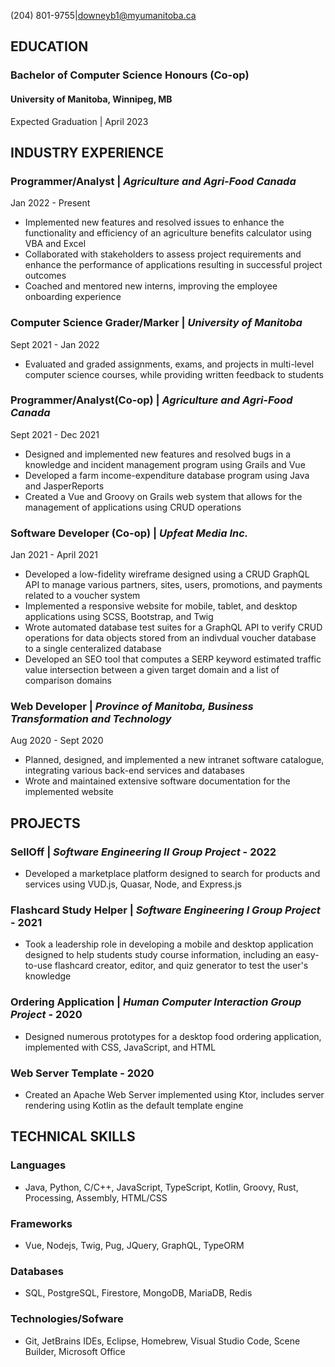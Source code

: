 
(204) 801-9755|downeyb1@myumanitoba.ca 

## **EDUCATION**
### **Bachelor of Computer Science Honours (Co-op)**
#### University of Manitoba, Winnipeg, MB
Expected Graduation | April 2023

## **INDUSTRY EXPERIENCE**
### **Programmer/Analyst** | *Agriculture and Agri-Food Canada*
Jan 2022 - Present
- Implemented new features and resolved issues to enhance the functionality and efficiency of an agriculture benefits calculator using VBA and Excel
- Collaborated with stakeholders to assess project requirements and enhance the performance of applications resulting in successful project outcomes
- Coached and mentored new interns, improving the employee onboarding experience

### **Computer Science Grader/Marker** | *University of Manitoba*
Sept 2021 - Jan 2022
-  Evaluated and graded assignments, exams, and projects in multi-level computer science courses, while providing written feedback to students

### **Programmer/Analyst(Co-op)** | *Agriculture and Agri-Food Canada*
Sept 2021 - Dec 2021
-  Designed and implemented new features and resolved bugs in a knowledge and incident management program using Grails and Vue
-  Developed a farm income-expenditure database program using Java and JasperReports
-  Created a Vue and Groovy on Grails web system that allows for the management of applications using CRUD operations

### **Software Developer (Co-op)** | *Upfeat Media Inc.*
Jan 2021 - April 2021
-  Developed a low-fidelity wireframe designed using a CRUD GraphQL API to manage various partners, sites, users, promotions, and payments related to a voucher system
-  Implemented a responsive website for mobile, tablet, and desktop applications using SCSS, Bootstrap, and Twig
-  Wrote automated database test suites for a GraphQL API to verify CRUD operations for data objects stored from an indivdual voucher database to a single centeralized database
-  Developed an SEO tool that computes a SERP keyword estimated traffic value intersection between a given target domain and a list of comparison domains

### **Web Developer** | *Province of Manitoba, Business Transformation and Technology*
Aug 2020 - Sept 2020
-  Planned, designed, and implemented a new intranet software catalogue, integrating various back-end services and databases 
-  Wrote and maintained extensive software documentation for the implemented website

## **PROJECTS**

### **SellOff** | *Software Engineering II Group Project* - 2022
-  Developed a marketplace platform designed to search for products and services using VUD.js, Quasar, Node, and Express.js

### **Flashcard Study Helper** | *Software Engineering I Group Project* - 2021
-  Took a leadership role in developing a mobile and desktop application designed to help students study course information, including an easy-to-use flashcard creator, editor, and quiz generator to test the user's knowledge

### **Ordering Application** | *Human Computer Interaction Group Project* - 2020
-  Designed numerous prototypes for a desktop food ordering application, implemented with CSS, JavaScript, and HTML

### **Web Server Template** -  2020
-  Created an Apache Web Server implemented using Ktor, includes server rendering using Kotlin as the default template engine

## **TECHNICAL SKILLS**

### **Languages**
- Java, Python, C/C++, JavaScript, TypeScript, Kotlin, Groovy, Rust, Processing, Assembly, HTML/CSS

### **Frameworks**
-  Vue, Nodejs, Twig, Pug, JQuery, GraphQL, TypeORM

### **Databases**
- SQL, PostgreSQL, Firestore, MongoDB, MariaDB, Redis

### **Technologies/Sofware**
- Git, JetBrains IDEs, Eclipse, Homebrew, Visual Studio Code, Scene Builder, Microsoft Office
